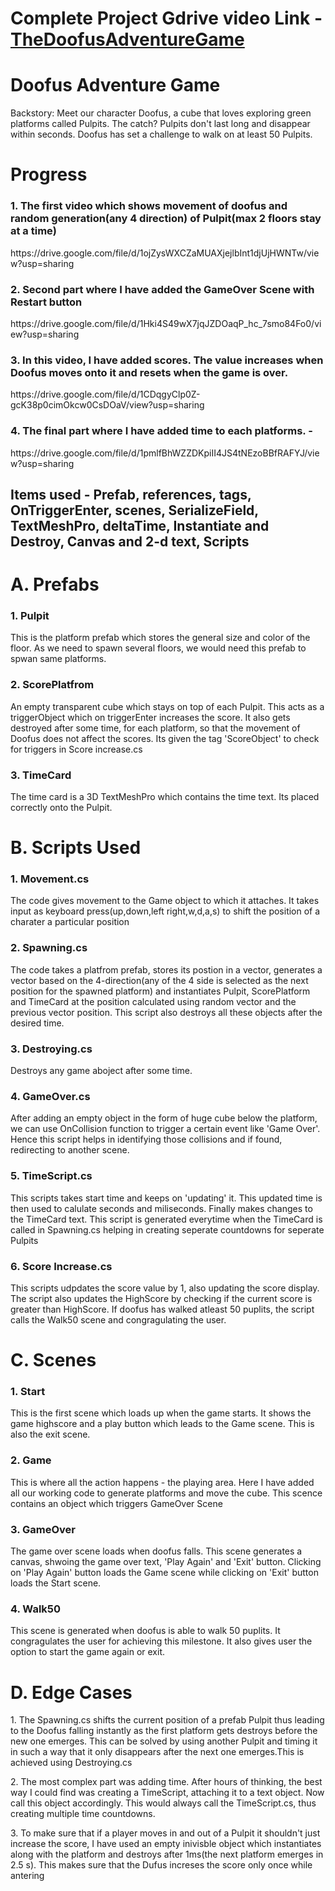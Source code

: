 <h1>Complete Project Gdrive video Link - <a href="https://drive.google.com/file/d/1usUIlrvYBJaRUCXGjF_QQbODvV2XRldD/view?usp=sharing">TheDoofusAdventureGame</a></h1>

<h1>Doofus Adventure Game</h1>

Backstory:
Meet our character Doofus, a cube that loves exploring green platforms called Pulpits. The catch? Pulpits don't last long and disappear within seconds. Doofus has set a challenge to walk on at least 50 Pulpits. 

<h1>Progress</h1>
<h3>1. The first video which shows movement of doofus and random generation(any 4 direction) of Pulpit(max 2 floors stay at a time)</h3>
https://drive.google.com/file/d/1ojZysWXCZaMUAXjejlbInt1djUjHWNTw/view?usp=sharing

<h3>2. Second part where I have added the GameOver Scene with Restart button</h3>
https://drive.google.com/file/d/1Hki4S49wX7jqJZDOaqP_hc_7smo84Fo0/view?usp=sharing

<h3>3. In this video, I have added scores. The value increases when Doofus moves onto it and resets when the game is over.</h3>
https://drive.google.com/file/d/1CDqgyClp0Z-gcK38p0cimOkcw0CsDOaV/view?usp=sharing

<h3>4. The final part where I have added time to each platforms. - </h3>
https://drive.google.com/file/d/1pmlfBhWZZDKpiII4JS4tNEzoBBfRAFYJ/view?usp=sharing

<h2>Items used - Prefab, references, tags, OnTriggerEnter, scenes, SerializeField, TextMeshPro, deltaTime, Instantiate and Destroy, Canvas and 2-d text, Scripts </h2>
<h1>A. Prefabs</h1>
<h3>1. Pulpit</h3>
<p>This is the platform prefab which stores the general size and color of the floor. As we need to spawn several floors, we would need this prefab to spwan same platforms.</p>

<h3>2. ScorePlatfrom</h3>
<p>An empty transparent cube which stays on top of each Pulpit. This acts as a triggerObject which on triggerEnter increases the score. It also gets destroyed after some time, for each platform, so that the movement of Doofus does not affect the scores. Its given the tag 'ScoreObject' to check for triggers in Score increase.cs</p>

<h3>3. TimeCard</h3>
<p>The time card is a 3D TextMeshPro which contains the time text. Its placed correctly onto the Pulpit.</p>


<h1>B. Scripts Used</h1>
<h3>1. Movement.cs</h3>
<p>The code gives movement to the Game object to which it attaches. It takes input as keyboard press(up,down,left right,w,d,a,s) to shift the position of a charater a particular position</p>

<h3>2. Spawning.cs</h3>
<p>The code takes a platfrom prefab, stores its postion in a vector, generates a vector based on the 4-direction(any of the 4 side is selected as the next position for the spawned platform) and instantiates Pulpit, ScorePlatform and TimeCard at the position calculated using random vector and the previous vector position. This script also destroys all these objects after the desired time.</p>

<h3>3. Destroying.cs</h3>
<p>Destroys any game aboject after some time.</p>

<h3>4. GameOver.cs</h3>
<p>After adding an empty object in the form of huge cube below the platform, we can use OnCollision function to trigger a certain event like 'Game Over'. Hence this script helps in identifying those collisions and if found, redirecting to another scene.</p>

<h3>5. TimeScript.cs</h3>
<p>This scripts takes start time and keeps on 'updating' it. This updated time is then used to calulate seconds and miliseconds. Finally makes changes to the TimeCard text. This script is generated everytime when the TimeCard is called in Spawning.cs helping in creating seperate countdowns for seperate Pulpits</p>

<h3>6. Score Increase.cs</h3>
<p>This scripts udpdates the score value by 1, also updating the score display. The script also updates the HighScore by checking if the current score is greater than HighScore. If doofus has walked atleast 50 puplits, the script calls the Walk50 scene and congragulating the user.</p>

<h1>C. Scenes</h1>
<h3>1. Start</h3>
<p>This is the first scene which loads up when the game starts. It shows the game highscore and a play button which leads to the Game scene. This is also the exit scene.</p>
<h3>2. Game</h3>
<p>This is where all the action happens - the playing area. Here I have added all our working code to generate platforms and move the cube. This scence contains an object which triggers GameOver Scene</p>
<h3>3. GameOver</h3>
<p>The game over scene loads when doofus falls. This scene generates a canvas, shwoing the game over text, 'Play Again' and 'Exit' button. Clicking on 'Play Again' button loads the Game scene while clicking on 'Exit' button loads the Start scene.</p>
<h3>4. Walk50</h3>
<p>This scene is generated when doofus is able to walk 50 puplits. It congragulates the user for achieving this milestone. It also gives user the option to start the game again or exit.</p>


<h1>D. Edge Cases</h1>
<p>1. The Spawning.cs shifts the current position of a prefab Pulpit thus leading to the Doofus falling instantly as the first platform gets destroys before the new one emerges. This can be solved by using another Pulpit and timing it in such a way that it only disappears after the next one emerges.This is achieved using Destroying.cs</p>
<p>2. The most complex part was adding time. After hours of thinking, the best way I could find was creating a TimeScript, attaching it to a text object. Now call this object accordingly. This would always call the TimeScript.cs, thus creating multiple time countdowns.</p>
<p>3. To make sure that if a player moves in and out of a Pulpit it shouldn't just increase the score, I have used an empty inivisble object which instantiates along with the platform and destroys after 1ms(the next platform emerges in 2.5 s). This makes sure that the Dufus increses the score only once while antering</p>
